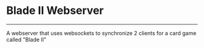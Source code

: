 # Blade II Webserver
------

A webserver that uses websockets to synchronize 2 clients for a card game called "Blade II"
